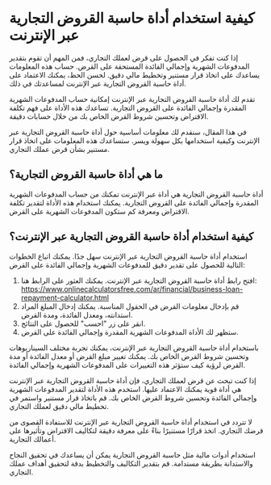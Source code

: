 كيفية استخدام أداة حاسبة القروض التجارية عبر الإنترنت
=====================================================

إذا كنت تفكر في الحصول على قرض لعملك التجاري، فمن المهم أن تقوم بتقدير المدفوعات الشهرية وإجمالي الفائدة المستحقة على القرض. حساب هذه المعلومات يساعدك على اتخاذ قرار مستنير وتخطيط مالي دقيق. لحسن الحظ، يمكنك الاعتماد على أداة حاسبة القروض التجارية عبر الإنترنت لمساعدتك في ذلك.

تقدم لك أداة حاسبة القروض التجارية عبر الإنترنت إمكانية حساب المدفوعات الشهرية المقدرة وإجمالي الفائدة على القروض التجارية. تساعدك هذه الأداة على فهم تكلفة الاقتراض وتحسين شروط القرض الخاص بك من خلال حسابات دقيقة.

في هذا المقال، سنقدم لك معلومات أساسية حول أداة حاسبة القروض التجارية عبر الإنترنت وكيفية استخدامها بكل سهولة ويسر. ستساعدك هذه المعلومات على اتخاذ قرار مستنير بشأن قرض عملك التجاري.

ما هي أداة حاسبة القروض التجارية؟
---------------------------------

أداة حاسبة القروض التجارية هي أداة عبر الإنترنت تمكنك من حساب المدفوعات الشهرية المقدرة وإجمالي الفائدة على القروض التجارية. يمكنك استخدام هذه الأداة لتقدير تكلفة الاقتراض ومعرفة كم ستكون المدفوعات الشهرية على القرض.

كيفية استخدام أداة حاسبة القروض التجارية عبر الإنترنت؟
------------------------------------------------------

استخدام أداة حاسبة القروض التجارية عبر الإنترنت سهل جدًا. يمكنك اتباع الخطوات التالية للحصول على تقدير دقيق للمدفوعات الشهرية وإجمالي الفائدة على القرض:

1. افتح رابط أداة حاسبة القروض التجارية عبر الإنترنت. يمكنك العثور على الرابط هنا: <https://www.onlinecalculatorsfree.com/ar/financial/business-loan-repayment-calculator.html>
2. قم بإدخال معلومات القرض في الحقول المناسبة. يمكنك إدخال المبلغ المراد استدانته، ومعدل الفائدة، ومدة القرض.
3. انقر على زر "احسب" للحصول على النتائج.
4. ستظهر لك الأداة المدفوعات الشهرية المقدرة وإجمالي الفائدة على القرض.

باستخدام أداة حاسبة القروض التجارية عبر الإنترنت، يمكنك تجربة مختلف السيناريوهات وتحسين شروط القرض الخاص بك. يمكنك تغيير مبلغ القرض أو معدل الفائدة أو مدة القرض لرؤية كيف ستؤثر هذه التغييرات على المدفوعات الشهرية وإجمالي الفائدة.

إذا كنت تبحث عن قرض لعملك التجاري، فإن أداة حاسبة القروض التجارية عبر الإنترنت هي أداة قوية يمكنك الاعتماد عليها. استخدم هذه الأداة لتقدير المدفوعات الشهرية وإجمالي الفائدة وتحسين شروط القرض الخاص بك. قم باتخاذ قرار مستنير واستمر في تخطيط مالي دقيق لعملك التجاري.

لا تتردد في استخدام أداة حاسبة القروض التجارية عبر الإنترنت للاستفادة القصوى من قرضك التجاري. اتخذ قرارًا مستنيرًا بناءً على معرفة دقيقة لتكاليف الاقتراض وتأثيرها على أعمالك التجارية.

استخدام أدوات مالية مثل حاسبة القروض التجارية يمكن أن يساعدك في تحقيق النجاح والاستدانة بطريقة مستدامة. قم بتقدير التكاليف والتخطيط بدقة لتحقيق أهداف عملك التجاري.